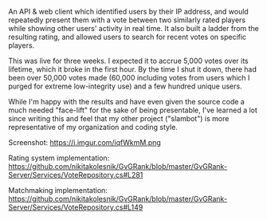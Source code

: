 An API & web client which identified users by their IP address, and would repeatedly present them with a vote between two similarly rated players while showing other users' activity in real time. It also built a ladder from the resulting rating, and allowed users to search for recent votes on specific players.

This was live for three weeks. I expected it to accrue 5,000 votes over its lifetime, which it broke in the first hour. By the time I shut it down, there had been over 50,000 votes made (60,000 including votes from users which I purged for extreme low-integrity use) and a few hundred unique users.

While I'm happy with the results and have even given the source code a much needed "face-lift" for the sake of being presentable, I've learned a lot since writing this and feel that my other project ("slambot") is more representative of my organization and coding style.

Screenshot: 
https://i.imgur.com/iqfWkmM.png

Rating system implementation: 
https://github.com/nikitakolesnik/GvGRank/blob/master/GvGRank-Server/Services/VoteRepository.cs#L281

Matchmaking implementation: 
https://github.com/nikitakolesnik/GvGRank/blob/master/GvGRank-Server/Services/VoteRepository.cs#L149
